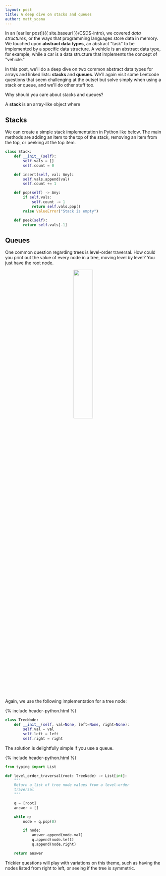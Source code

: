 ```yaml
---
layout: post
title: A deep dive on stacks and queues
author: matt_sosna
---
```


In an [earlier post]({{  site.baseurl  }}/CSDS-intro), we covered _data structures_, or the ways that programming languages store data in memory. We touched upon **abstract data types**, an abstract "task" to be implemented by a specific data structure. A vehicle is an abstract data type, for example, while a car is a data structure that implements the concept of "vehicle."

In this post, we'll do a deep dive on two common abstract data types for arrays and linked lists: **stacks** and **queues**. We'll again visit some Leetcode questions that seem challenging at the outset but solve simply when using a stack or queue, and we'll do other stuff too.

Why should you care about stacks and queues?

A **stack** is an array-like object where

## Stacks
We can create a simple stack implementation in Python like below. The main methods are adding an item to the top of the stack, removing an item from the top, or peeking at the top item.

```python
class Stack:
    def __init__(self):
        self.vals = []
        self.count = 0

    def insert(self, val: Any):
        self.vals.append(val)
        self.count += 1

    def pop(self) -> Any:
        if self.vals:
            self.count -= 1
            return self.vals.pop()
        raise ValueError("Stack is empty")

    def peek(self):
        return self.vals[-1]
```

## Queues
One common question regarding trees is level-order traversal. How could you print out the value of every node in a tree, moving level by level? You just have the root node.

<center>
<img src="{{  site.baseurl  }}/images/computer_science/tree_traversals_2.png" height="35%" width="35%">
</center>

Again, we use the following implementation for a tree node:

{% include header-python.html %}
```python
class TreeNode:
    def __init__(self, val=None, left=None, right=None):
        self.val = val
        self.left = left
        self.right = right
```

The solution is delightfully simple if you use a queue.

{% include header-python.html %}
```python
from typing import List

def level_order_traversal(root: TreeNode) -> List[int]:
    """
    Return a list of tree node values from a level-order
    traversal
    """

    q = [root]
    answer = []

    while q:
        node = q.pop(0)

        if node:
            answer.append(node.val)
            q.append(node.left)
            q.append(node.right)

    return answer
```

Trickier questions will play with variations on this theme, such as having the nodes listed from right to left, or seeing if the tree is symmetric.
